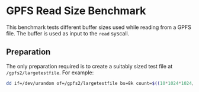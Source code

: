 # GPFS Read Size Benchmark

This benchmark tests different buffer sizes used while reading from a GPFS
file. The buffer is used as input to the `read` syscall.

## Preparation

The only preparation required is to create a suitably sized test file at
`/gpfs2/largetestfile`. For example:

```bash
dd if=/dev/urandom of=/gpfs2/largetestfile bs=8k count=$((10*1024*1024/8))
```
